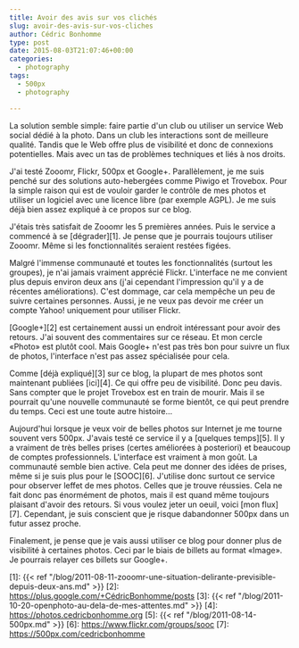 ```yaml
---
title: Avoir des avis sur vos clichés
slug: avoir-des-avis-sur-vos-cliches
author: Cédric Bonhomme
type: post
date: 2015-08-03T21:07:46+00:00
categories:
  - photography
tags:
  - 500px
  - photography

---
```

La solution semble simple: faire partie d'un club ou utiliser un service Web social dédié à la photo. Dans un club les interactions sont de meilleure qualité. Tandis que le Web offre plus de visibilité et donc de connexions potentielles. Mais avec un tas de problèmes techniques et liés à nos droits.

J'ai testé Zooomr, Flickr, 500px et Google+. Parallèlement, je me suis penché sur des solutions auto-hebergées comme Piwigo et Trovebox. Pour la simple raison qui est de vouloir garder le contrôle de mes photos et utiliser un logiciel avec une licence libre (par exemple AGPL). Je me suis déjà bien assez expliqué à ce propos sur ce blog.

J'étais très satisfait de Zooomr les 5 premières années. Puis le service a commencé à se [dégrader][1]. Je pense que je pourrais toujours utiliser Zooomr. Même si les fonctionnalités seraient restées figées.

Malgré l'immense communauté et toutes les fonctionnalités (surtout les groupes), je n'ai jamais vraiment apprécié Flickr. L'interface ne me convient plus depuis environ deux ans (j'ai cependant l'impression qu'il y a de récentes améliorations). C'est dommage, car cela mempêche un peu de suivre certaines personnes. Aussi, je ne veux pas devoir me créer un compte Yahoo! uniquement pour utiliser Flickr.

[Google+][2] est certainement aussi un endroit intéressant pour avoir des retours. J'ai souvent des commentaires sur ce réseau. Et mon cercle «Photo» est plutôt cool. Mais Google+ n'est pas très bon pour suivre un flux de photos, l'interface n'est pas assez spécialisée pour cela.

Comme [déjà expliqué][3] sur ce blog, la plupart de mes photos sont maintenant publiées [ici][4]. Ce qui offre peu de visibilité. Donc peu davis. Sans compter que le projet Trovebox est en train de mourir. Mais il se pourrait qu'une nouvelle communauté se forme bientôt, ce qui peut prendre du temps. Ceci est une toute autre histoire…

Aujourd'hui lorsque je veux voir de belles photos sur Internet je me tourne souvent vers 500px. J'avais testé ce service il y a [quelques temps][5]. Il y a vraiment de très belles prises (certes améliorées à posteriori) et beaucoup de comptes professionnels. L'interface est vraiment à mon goût. La communauté semble bien active. Cela peut me donner des idées de prises, même si je suis plus pour le [SOOC][6]. J'utilise donc surtout ce service pour observer leffet de mes photos. Celles que je trouve réussies. Cela ne fait donc pas énormément de photos, mais il est quand même toujours plaisant d'avoir des retours. Si vous voulez jeter un oeuil, voici [mon flux][7]. Cependant, je suis conscient que je risque dabandonner 500px dans un futur assez proche.

Finalement, je pense que je vais aussi utiliser ce blog pour donner plus de visibilité à certaines photos. Ceci par le biais de billets au format «Image». Je pourrais relayer ces billets sur Google+.

 [1]: {{< ref "/blog/2011-08-11-zooomr-une-situation-delirante-previsible-depuis-deux-ans.md" >}}
 [2]: https://plus.google.com/+CédricBonhomme/posts
 [3]: {{< ref "/blog/2011-10-20-openphoto-au-dela-de-mes-attentes.md" >}}
 [4]: https://photos.cedricbonhomme.org
 [5]: {{< ref "/blog/2011-08-14-500px.md" >}}
 [6]: https://www.flickr.com/groups/sooc
 [7]: https://500px.com/cedricbonhomme
